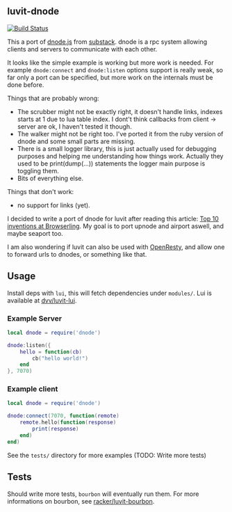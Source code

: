 ## luvit-dnode

[![Build Status](https://travis-ci.org/pauldub/luvit-dnode.svg?branch=master)](https://travis-ci.org/pauldub/luvit-dnode)

This a port of [dnode.js](https://github.com/substack/dnode) from [substack](http://substack.net/). dnode is a rpc system allowing clients and servers to communicate with each other. 

It looks like the simple example is working but more work is needed. For example `dnode:connect` and `dnode:listen` options support is really weak, so far only a port can be specified, but more work on the internals must be done before. 

Things that are probably wrong:

- The scrubber might not be exactly right, it doesn't handle links, indexes starts at 1 due to lua table index. I dont't think callbacks from client -> server are ok, I haven't tested it though.
- The walker might not be right too. I've ported it from the ruby version of dnode and some small parts are missing.
- There is a small logger library, this is just actually used for debugging purposes and helping me understanding how things work. Actually they used to be print(dump(...)) statements the logger main purpose is toggling them.
- Bits of everything else.

Things that don't work:

- no support for links (yet).

I decided to write a port of dnode for luvit after reading this article: [Top 10 inventions at Browserling](www.catonmat.net/blog/top-10-browserling-inventions/). My goal is to port upnode and airport aswell, and maybe seaport too.

I am also wondering if luvit can also be used with [OpenResty](http://openresty.org), and allow one to forward urls to dnodes, or something like that.

## Usage

Install deps with `lui`, this will fetch dependencies under `modules/`. Lui is available at [dvv/luvit-lui](https://github.com/dvv/luvit-lui).

### Example Server

```lua
local dnode = require('dnode')

dnode:listen({
	hello = function(cb)
		cb("hello world!")
	end
}, 7070)
```

### Example client

```lua
local dnode = require('dnode')

dnode:connect(7070, function(remote)
	remote.hello(function(response)
		print(response)
	end)
end)
```

See the `tests/` directory for more examples (TODO: Write more tests)

## Tests

Should write more tests, `bourbon` will eventually run them. For more informations on bourbon, see [racker/luvit-bourbon](https://github.com/racker/luvit-bourbon).

